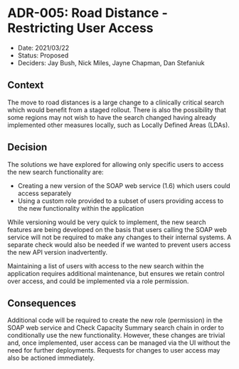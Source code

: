 # ADR-005: Road Distance - Restricting User Access

* Date: 2021/03/22
* Status: Proposed
* Deciders: Jay Bush, Nick Miles, Jayne Chapman, Dan Stefaniuk

## Context

The move to road distances is a large change to a clinically critical search which would benefit from a staged rollout. There is also the possibility that some regions may not wish to have the search changed having already implemented other measures locally, such as Locally Defined Areas (LDAs).

## Decision

The solutions we have explored for allowing only specific users to access the new search functionality are:

* Creating a new version of the SOAP web service (1.6) which users could access separately
* Using a custom role provided to a subset of users providing access to the new functionality within the application

While versioning would be very quick to implement, the new search features are being developed on the basis that users calling the SOAP web service will not be required to make any changes to their internal systems. A separate check would also be needed if we wanted to prevent users access the new API version inadvertently.

Maintaining a list of users with access to the new search within the application requires additional maintenance, but ensures we retain control over access, and could be implemented via a role permission.

## Consequences

Additional code will be required to create the new role (permission) in the SOAP web service and Check Capacity Summary search chain in order to conditionally use the new functionality. However, these changes are trivial and, once implemented, user access can be managed via the UI without the need for further deployments. Requests for changes to user access may also be actioned immediately.
